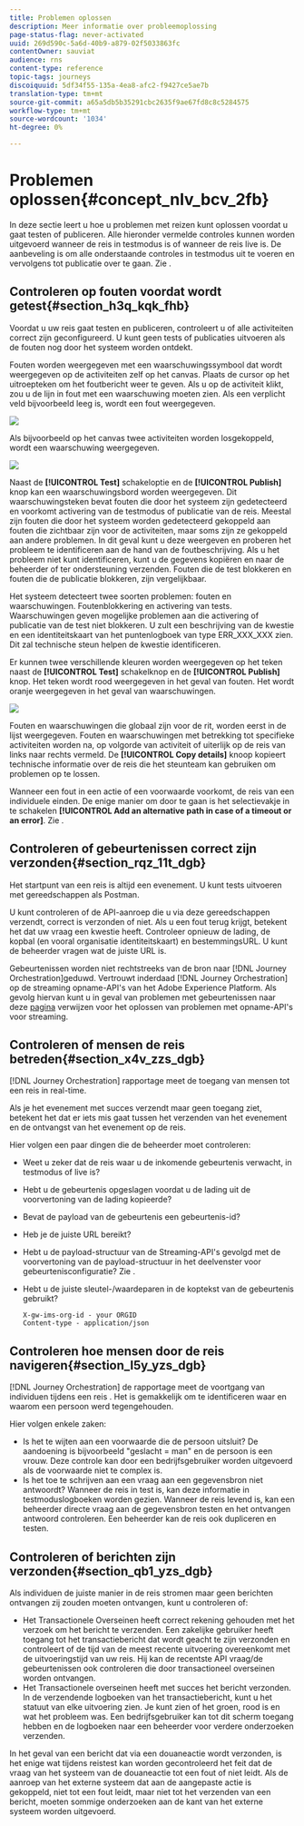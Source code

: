 ```yaml
---
title: Problemen oplossen
description: Meer informatie over probleemoplossing
page-status-flag: never-activated
uuid: 269d590c-5a6d-40b9-a879-02f5033863fc
contentOwner: sauviat
audience: rns
content-type: reference
topic-tags: journeys
discoiquuid: 5df34f55-135a-4ea8-afc2-f9427ce5ae7b
translation-type: tm+mt
source-git-commit: a65a5db5b35291cbc2635f9ae67fd8c8c5284575
workflow-type: tm+mt
source-wordcount: '1034'
ht-degree: 0%

---
```



# Problemen oplossen{#concept_nlv_bcv_2fb}

In deze sectie leert u hoe u problemen met reizen kunt oplossen voordat u gaat testen of publiceren. Alle hieronder vermelde controles kunnen worden uitgevoerd wanneer de reis in testmodus is of wanneer de reis live is. De aanbeveling is om alle onderstaande controles in testmodus uit te voeren en vervolgens tot publicatie over te gaan. Zie [](../building-journeys/testing-the-journey.md).

## Controleren op fouten voordat wordt getest{#section_h3q_kqk_fhb}

Voordat u uw reis gaat testen en publiceren, controleert u of alle activiteiten correct zijn geconfigureerd. U kunt geen tests of publicaties uitvoeren als de fouten nog door het systeem worden ontdekt.

Fouten worden weergegeven met een waarschuwingssymbool dat wordt weergegeven op de activiteiten zelf op het canvas. Plaats de cursor op het uitroepteken om het foutbericht weer te geven. Als u op de activiteit klikt, zou u de lijn in fout met een waarschuwing moeten zien. Als een verplicht veld bijvoorbeeld leeg is, wordt een fout weergegeven.

![](../assets/journey63.png)

Als bijvoorbeeld op het canvas twee activiteiten worden losgekoppeld, wordt een waarschuwing weergegeven.

![](../assets/canvas-disconnected.png)

Naast de **[!UICONTROL Test]** schakeloptie en de **[!UICONTROL Publish]** knop kan een waarschuwingsbord worden weergegeven. Dit waarschuwingsteken bevat fouten die door het systeem zijn gedetecteerd en voorkomt activering van de testmodus of publicatie van de reis. Meestal zijn fouten die door het systeem worden gedetecteerd gekoppeld aan fouten die zichtbaar zijn voor de activiteiten, maar soms zijn ze gekoppeld aan andere problemen. In dit geval kunt u deze weergeven en proberen het probleem te identificeren aan de hand van de foutbeschrijving. Als u het probleem niet kunt identificeren, kunt u de gegevens kopiëren en naar de beheerder of ter ondersteuning verzenden. Fouten die de test blokkeren en fouten die de publicatie blokkeren, zijn vergelijkbaar.

Het systeem detecteert twee soorten problemen: fouten en waarschuwingen. Foutenblokkering en activering van tests. Waarschuwingen geven mogelijke problemen aan die activering of publicatie van de test niet blokkeren. U zult een beschrijving van de kwestie en een identiteitskaart van het puntenlogboek van type ERR_XXX_XXX zien. Dit zal technische steun helpen de kwestie identificeren.

Er kunnen twee verschillende kleuren worden weergegeven op het teken naast de **[!UICONTROL Test]** schakelknop en de **[!UICONTROL Publish]** knop. Het teken wordt rood weergegeven in het geval van fouten. Het wordt oranje weergegeven in het geval van waarschuwingen.

![](../assets/journey75.png)

Fouten en waarschuwingen die globaal zijn voor de rit, worden eerst in de lijst weergegeven. Fouten en waarschuwingen met betrekking tot specifieke activiteiten worden na, op volgorde van activiteit of uiterlijk op de reis van links naar rechts vermeld. De **[!UICONTROL Copy details]** knoop kopieert technische informatie over de reis die het steunteam kan gebruiken om problemen op te lossen.

Wanneer een fout in een actie of een voorwaarde voorkomt, de reis van een individuele einden. De enige manier om door te gaan is het selectievakje in te schakelen **[!UICONTROL Add an alternative path in case of a timeout or an error]**. Zie [](../building-journeys/using-the-journey-designer.md#paths).

## Controleren of gebeurtenissen correct zijn verzonden{#section_rqz_11t_dgb}

Het startpunt van een reis is altijd een evenement. U kunt tests uitvoeren met gereedschappen als Postman.

U kunt controleren of de API-aanroep die u via deze gereedschappen verzendt, correct is verzonden of niet. Als u een fout terug krijgt, betekent het dat uw vraag een kwestie heeft. Controleer opnieuw de lading, de kopbal (en vooral organisatie identiteitskaart) en bestemmingsURL. U kunt de beheerder vragen wat de juiste URL is.

Gebeurtenissen worden niet rechtstreeks van de bron naar [!DNL Journey Orchestration]geduwd. Vertrouwt inderdaad [!DNL Journey Orchestration] op de streaming opname-API&#39;s van het Adobe Experience Platform. Als gevolg hiervan kunt u in geval van problemen met gebeurtenissen naar deze [pagina](https://docs.adobe.com/content/help/en/experience-platform/ingestion/streaming/troubleshooting.html) verwijzen voor het oplossen van problemen met opname-API&#39;s voor streaming.

## Controleren of mensen de reis betreden{#section_x4v_zzs_dgb}

[!DNL Journey Orchestration] rapportage meet de toegang van mensen tot een reis in real-time.

Als je het evenement met succes verzendt maar geen toegang ziet, betekent het dat er iets mis gaat tussen het verzenden van het evenement en de ontvangst van het evenement op de reis.

Hier volgen een paar dingen die de beheerder moet controleren:

* Weet u zeker dat de reis waar u de inkomende gebeurtenis verwacht, in testmodus of live is?
* Hebt u de gebeurtenis opgeslagen voordat u de lading uit de voorvertoning van de lading kopieerde?
* Bevat de payload van de gebeurtenis een gebeurtenis-id?
* Heb je de juiste URL bereikt?
* Hebt u de payload-structuur van de Streaming-API&#39;s gevolgd met de voorvertoning van de payload-structuur in het deelvenster voor gebeurtenisconfiguratie? Zie [](../event/previewing-the-payload.md).
* Hebt u de juiste sleutel-/waardeparen in de koptekst van de gebeurtenis gebruikt?

   ```
   X-gw-ims-org-id - your ORGID
   Content-type - application/json
   ```

## Controleren hoe mensen door de reis navigeren{#section_l5y_yzs_dgb}

[!DNL Journey Orchestration] de rapportage meet de voortgang van individuen tijdens een reis . Het is gemakkelijk om te identificeren waar en waarom een persoon werd tegengehouden.

Hier volgen enkele zaken:

* Is het te wijten aan een voorwaarde die de persoon uitsluit? De aandoening is bijvoorbeeld &quot;geslacht = man&quot; en de persoon is een vrouw. Deze controle kan door een bedrijfsgebruiker worden uitgevoerd als de voorwaarde niet te complex is.
* Is het toe te schrijven aan een vraag aan een gegevensbron niet antwoordt? Wanneer de reis in test is, kan deze informatie in testmoduslogboeken worden gezien. Wanneer de reis levend is, kan een beheerder directe vraag aan de gegevensbron testen en het ontvangen antwoord controleren. Een beheerder kan de reis ook dupliceren en testen.

## Controleren of berichten zijn verzonden{#section_qb1_yzs_dgb}

Als individuen de juiste manier in de reis stromen maar geen berichten ontvangen zij zouden moeten ontvangen, kunt u controleren of:

* Het Transactionele Overseinen heeft correct rekening gehouden met het verzoek om het bericht te verzenden. Een zakelijke gebruiker heeft toegang tot het transactiebericht dat wordt geacht te zijn verzonden en controleert of de tijd van de meest recente uitvoering overeenkomt met de uitvoeringstijd van uw reis. Hij kan de recentste API vraag/de gebeurtenissen ook controleren die door transactioneel overseinen worden ontvangen.
* Het Transactionele overseinen heeft met succes het bericht verzonden. In de verzendende logboeken van het transactiebericht, kunt u het statuut van elke uitvoering zien. Je kunt zien of het groen, rood is en wat het probleem was. Een bedrijfsgebruiker kan tot dit scherm toegang hebben en de logboeken naar een beheerder voor verdere onderzoeken verzenden.

In het geval van een bericht dat via een douaneactie wordt verzonden, is het enige wat tijdens reistest kan worden gecontroleerd het feit dat de vraag van het systeem van de douaneactie tot een fout of niet leidt. Als de aanroep van het externe systeem dat aan de aangepaste actie is gekoppeld, niet tot een fout leidt, maar niet tot het verzenden van een bericht, moeten sommige onderzoeken aan de kant van het externe systeem worden uitgevoerd.

